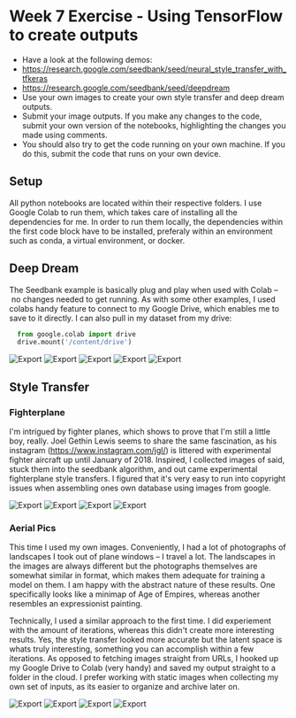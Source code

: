 # Week 7 Exercise - Using TensorFlow to create outputs

- Have a look at the following demos:
- https://research.google.com/seedbank/seed/neural_style_transfer_with_tfkeras
- https://research.google.com/seedbank/seed/deepdream
- Use your own images to create your own style transfer and deep dream outputs.
- Submit your image outputs. If you make any changes to the code, submit your own version of the notebooks, highlighting the changes you made using comments.
- You should also try to get the code running on your own machine. If you do this, submit the code that runs on your own device.

## Setup

All python notebooks are located within their respective folders. I use Google Colab to run them, which takes care of installing all the dependencies for me. In order to run them locally, the dependencies within the first code block have to be installed, preferaly within an environment such as conda, a virtual environment, or docker. 

## Deep Dream

The Seedbank example is basically plug and play when used with Colab – no changes needed to get running. As with some other examples, I used colabs handy feature to connect to my Google Drive, which enables me to save to it directly. I can also pull in my dataset from my drive:

```python
  from google.colab import drive
  drive.mount('/content/drive')
```

![Export](deepdream/export-1.jpeg)
![Export](deepdream/export-2.jpeg)
![Export](deepdream/export-3.jpeg)
![Export](deepdream/export-4.jpeg)
![Export](deepdream/export-5.jpeg)

## Style Transfer

### Fighterplane

I'm intrigued by fighter planes, which shows to prove that I'm still a little boy, really. Joel Gethin Lewis seems to share the same fascination, as his instagram (https://www.instagram.com/jgl/) is littered with experimental fighter aircraft up until January of 2018. Inspired, I collected images of said, stuck them into the seedbank algorithm, and out came experimental fighterplane style transfers. I figured that it's very easy to run into copyright issues when assembling ones own database using images from google.

![Export](fighterplane/export-1.jpg)
![Export](fighterplane/export-2.jpg)
![Export](fighterplane/export-3.jpg)
![Export](fighterplane/export-4.jpg)

### Aerial Pics

This time I used my own images. Conveniently, I had a lot of photographs of landscapes I took out of plane windows – I travel a lot. The landscapes in the images are always different but the photographs themselves are somewhat similar in format, which makes them adequate for training a model on them. I am happy with the abstract nature of these results. One specifically looks like a minimap of Age of Empires, whereas another resembles an expressionist painting. 

Technically, I used a similar approach to the first time. I did experiement with the amount of iterations, whereas this didn't create more interesting results. Yes, the style transfer looked more accurate but the latent space is whats truly interesting, something you can accomplish within a few iterations. As opposed to fetching images straight from URLs, I hooked up my Google Drive to Colab (very handy) and saved my output straight to a folder in the cloud. I prefer working with static images when collecting my own set of inputs, as its easier to organize and archive later on.

![Export](aerial-pics/exports/export-1.jpg)
![Export](aerial-pics/exports/export-2.jpg)
![Export](aerial-pics/exports/export-3.jpg)
![Export](aerial-pics/exports/export-4.jpg)
